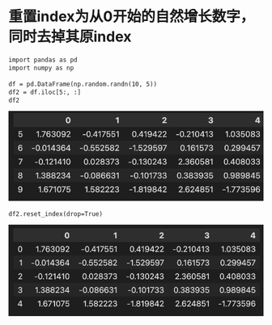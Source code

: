 # 重置index为从0开始的自然增长数字，同时去掉其原index

```
import pandas as pd
import numpy as np

df = pd.DataFrame(np.random.randn(10, 5))
df2 = df.iloc[5:, :]
df2
```
![Alt text](images/image.png)
```
df2.reset_index(drop=True)
```
![Alt text](images/image-1.png)